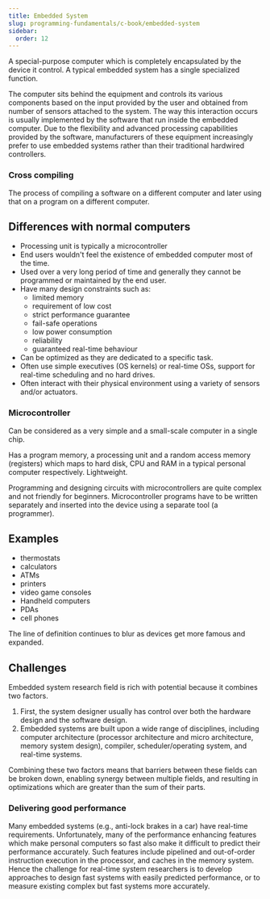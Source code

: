 ```yaml
---
title: Embedded System
slug: programming-fundamentals/c-book/embedded-system
sidebar:
  order: 12
---
```


A special-purpose computer which is completely encapsulated by the device it
control. A typical embedded system has a single specialized function.

The computer sits behind the equipment and controls its various components based
on the input provided by the user and obtained from number of sensors attached
to the system. The way this interaction occurs is usually implemented by the
software that run inside the embedded computer. Due to the flexibility and
advanced processing capabilities provided by the software, manufacturers of
these equipment increasingly prefer to use embedded systems rather than their
traditional hardwired controllers.

### Cross compiling

The process of compiling a software on a different computer and later using that
on a program on a different computer.

## Differences with normal computers

- Processing unit is typically a microcontroller
- End users wouldn't feel the existence of embedded computer most of the time.
- Used over a very long period of time and generally they cannot be programmed
  or maintained by the end user.
- Have many design constraints such as:
  - limited memory
  - requirement of low cost
  - strict performance guarantee
  - fail-safe operations
  - low power consumption
  - reliability
  - guaranteed real-time behaviour
- Can be optimized as they are dedicated to a specific task.
- Often use simple executives (OS kernels) or real-time OSs, support for
  real-time scheduling and no hard drives.
- Often interact with their physical environment using a variety of sensors
  and/or actuators.

### Microcontroller

Can be considered as a very simple and a small-scale computer in a single chip.

Has a program memory, a processing unit and a random access memory (registers)
which maps to hard disk, CPU and RAM in a typical personal computer
respectively. Lightweight.

Programming and designing circuits with microcontrollers are quite complex and
not friendly for beginners. Microcontroller programs have to be written
separately and inserted into the device using a separate tool (a programmer).

## Examples

- thermostats
- calculators
- ATMs
- printers
- video game consoles
- Handheld computers
- PDAs
- cell phones

The line of definition continues to blur as devices get more famous and
expanded.

## Challenges

Embedded system research field is rich with potential because it combines two
factors.

1. First, the system designer usually has control over both the hardware design
   and the software design.
2. Embedded systems are built upon a wide range of disciplines, including
   computer architecture (processor architecture and micro architecture, memory
   system design), compiler, scheduler/operating system, and real-time systems.

Combining these two factors means that barriers between these fields can be
broken down, enabling synergy between multiple fields, and resulting in
optimizations which are greater than the sum of their parts.

### Delivering good performance

Many embedded systems (e.g., anti-lock brakes in a car) have real-time
requirements. Unfortunately, many of the performance enhancing features which
make personal computers so fast also make it difficult to predict their
performance accurately. Such features include pipelined and out-of-order
instruction execution in the processor, and caches in the memory system. Hence
the challenge for real-time system researchers is to develop approaches to
design fast systems with easily predicted performance, or to measure existing
complex but fast systems more accurately.
